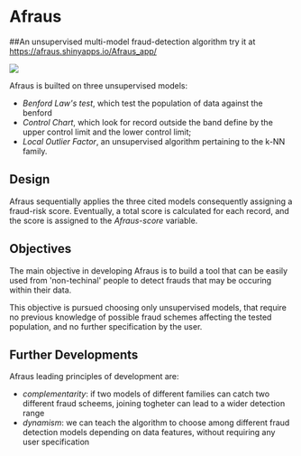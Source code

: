 # Afraus
##An unsupervised multi-model fraud-detection algorithm
try it at https://afraus.shinyapps.io/Afraus_app/

<img src="https://s3.eu-central-1.amazonaws.com/webpicturesac/immagine1.png">

Afraus is builted on three unsupervised models:

- *Benford Law's test*, which test the population of data against the benford
- *Control Chart*, which look for record outside the band define by the upper control limit and the lower control limit;
- *Local Outlier Factor*, an unsupervised algorithm pertaining to the k-NN family.

## Design

Afraus sequentially applies the three cited models consequently assigning a fraud-risk score.
Eventually, a total score is calculated for each record, and the score is assigned to the *Afraus-score* variable.

## Objectives
The main objective in developing Afraus is to build a tool that can be easily used from 
'non-techinal' people to detect frauds that may be occuring within their data.

This objective is pursued choosing only unsupervised models, that require no previous knowledge of possible
fraud schemes affecting the tested population, and no further specification by the user.

## Further Developments

Afraus leading principles of development are:

- *complementarity*: if two models of different families can catch two different fraud scheems, joining togheter can lead to a wider detection range
- *dynamism*: we can teach the algorithm to choose among different fraud detection models depending on data features, without requiring any user specification
